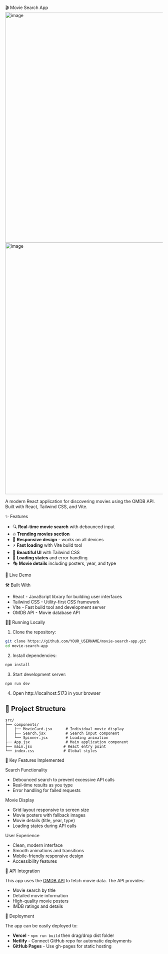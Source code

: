  🎬 Movie Search App
 <img width="1383" height="736" alt="image" src="https://github.com/user-attachments/assets/06886dd0-a0fc-41d5-8145-de38e176f798" />
<img width="1348" height="802" alt="image" src="https://github.com/user-attachments/assets/9537df92-04ad-4e4b-aed8-2b0f59facb47" />

A modern React application for discovering movies using the OMDB API. Built with React, Tailwind CSS, and Vite.


 ✨ Features

- 🔍 **Real-time movie search** with debounced input
- 🔥 **Trending movies section** 
- 📱 **Responsive design** - works on all devices
- ⚡ **Fast loading** with Vite build tool
- 🎨 **Beautiful UI** with Tailwind CSS
- 🔄 **Loading states** and error handling
- 🎭 **Movie details** including posters, year, and type

 🚀 Live Demo



 🛠️ Built With

- React - JavaScript library for building user interfaces
- Tailwind CSS - Utility-first CSS framework
- Vite - Fast build tool and development server
- OMDB API - Movie database API

🏃‍♂️ Running Locally

1. Clone the repository:
```bash
git clone https://github.com/YOUR_USERNAME/movie-search-app.git
cd movie-search-app
```

2. Install dependencies:
```bash
npm install
```

3. Start development server:
```bash
npm run dev
```

4. Open http://localhost:5173 in your browser

## 📁 Project Structure

```
src/
├── components/
│   ├── MovieCard.jsx      # Individual movie display
│   ├── Search.jsx         # Search input component
│   └── Spinner.jsx        # Loading animation
├── App.jsx                # Main application component
├── main.jsx              # React entry point
└── index.css             # Global styles
```

 🎯 Key Features Implemented

 Search Functionality
- Debounced search to prevent excessive API calls
- Real-time results as you type
- Error handling for failed requests

 Movie Display
- Grid layout responsive to screen size
- Movie posters with fallback images
- Movie details (title, year, type)
- Loading states during API calls

 User Experience
- Clean, modern interface
- Smooth animations and transitions
- Mobile-friendly responsive design
- Accessibility features

 🔧 API Integration

This app uses the [OMDB API](http://www.omdbapi.com/) to fetch movie data. The API provides:
- Movie search by title
- Detailed movie information
- High-quality movie posters
- IMDB ratings and details

 🚀 Deployment

The app can be easily deployed to:
- **Vercel** - `npm run build` then drag/drop dist folder
- **Netlify** - Connect GitHub repo for automatic deployments
- **GitHub Pages** - Use gh-pages for static hosting
